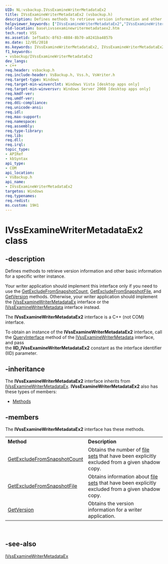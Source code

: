 ```yaml
---
UID: NL:vsbackup.IVssExamineWriterMetadataEx2
title: IVssExamineWriterMetadataEx2 (vsbackup.h)
description: Defines methods to retrieve version information and other basic information for a specific writer instance.helpviewer_keywords: ["IVssExamineWriterMetadataEx2","IVssExamineWriterMetadataEx2 interface","IVssExamineWriterMetadataEx2 interface","described","base.ivssexaminewritermetadataex2","vsbackup/IVssExamineWriterMetadataEx2"]
old-location: base\ivssexaminewritermetadataex2.htm
tech.root: VSS
ms.assetid: 1ef5a83c-8f63-4884-8b70-a8241ba4857b
ms.date: 12/05/2018
ms.keywords: IVssExamineWriterMetadataEx2, IVssExamineWriterMetadataEx2 interface, IVssExamineWriterMetadataEx2 interface,described, base.ivssexaminewritermetadataex2, vsbackup/IVssExamineWriterMetadataEx2
f1_keywords:
- vsbackup/IVssExamineWriterMetadataEx2
dev_langs:
- c++
req.header: vsbackup.h
req.include-header: VsBackup.h, Vss.h, VsWriter.h
req.target-type: Windows
req.target-min-winverclnt: Windows Vista [desktop apps only]
req.target-min-winversvr: Windows Server 2008 [desktop apps only]
req.kmdf-ver: 
req.umdf-ver: 
req.ddi-compliance: 
req.unicode-ansi: 
req.idl: 
req.max-support: 
req.namespace: 
req.assembly: 
req.type-library: 
req.lib: 
req.dll: 
req.irql: 
topic_type:
- APIRef
- kbSyntax
api_type:
- COM
api_location:
- VsBackup.h
api_name:
- IVssExamineWriterMetadataEx2
targetos: Windows
req.typenames: 
req.redist: 
ms.custom: 19H1
---
```


# IVssExamineWriterMetadataEx2 class


## -description


Defines methods to retrieve version information and other basic information for a specific writer instance.

Your writer application should implement this interface only if you need to use the <a href="https://docs.microsoft.com/windows/desktop/api/vsbackup/nf-vsbackup-ivssexaminewritermetadataex2-getexcludefromsnapshotcount">GetExcludeFromSnapshotCount</a>, <a href="https://docs.microsoft.com/windows/desktop/api/vsbackup/nf-vsbackup-ivssexaminewritermetadataex2-getexcludefromsnapshotfile">GetExcludeFromSnapshotFile</a>, and <a href="https://docs.microsoft.com/windows/desktop/api/vsbackup/nf-vsbackup-ivssexaminewritermetadataex2-getversion">GetVersion</a> methods. Otherwise, your writer application should implement  the <a href="https://docs.microsoft.com/windows/desktop/api/vsbackup/nl-vsbackup-ivssexaminewritermetadataex">IVssExamineWriterMetadataEx</a> interface or the <a href="https://docs.microsoft.com/windows/desktop/api/vsbackup/nl-vsbackup-ivssexaminewritermetadata">IVssExamineWriterMetadata</a> interface instead.

The <b>IVssExamineWriterMetadataEx2</b> interface is a C++ (not COM) interface.

To obtain an instance of the <b>IVssExamineWriterMetadataEx2</b> 
   interface, call the <a href="https://docs.microsoft.com/windows/desktop/api/unknwn/nf-unknwn-iunknown-queryinterface(q)">QueryInterface</a> method of the 
   <a href="https://docs.microsoft.com/windows/desktop/api/vsbackup/nl-vsbackup-ivssexaminewritermetadata">IVssExamineWriterMetadata</a> interface, and pass  
   the <b>IID_IVssExamineWriterMetadataEx2</b> constant as the interface identifier (IID) parameter.


## -inheritance

The <b xmlns:loc="http://microsoft.com/wdcml/l10n">IVssExamineWriterMetadataEx2</b> interface inherits from <a href="https://docs.microsoft.com/windows/desktop/api/vsbackup/nl-vsbackup-ivssexaminewritermetadataex">IVssExamineWriterMetadataEx</a>. <b>IVssExamineWriterMetadataEx2</b> also has these types of members:
<ul>
<li><a href="https://docs.microsoft.com/">Methods</a></li>
</ul>

## -members

The <b>IVssExamineWriterMetadataEx2</b> interface has these methods.
<table class="members" id="memberListMethods">
<tr>
<th align="left" width="37%">Method</th>
<th align="left" width="63%">Description</th>
</tr>
<tr data="declared;">
<td align="left" width="37%">
<a href="https://docs.microsoft.com/windows/desktop/api/vsbackup/nf-vsbackup-ivssexaminewritermetadataex2-getexcludefromsnapshotcount">GetExcludeFromSnapshotCount</a>
</td>
<td align="left" width="63%">
Obtains the number of <a href="https://docs.microsoft.com/windows/desktop/VSS/vssgloss-f">file sets</a> that have been explicitly excluded from a given shadow copy.

</td>
</tr>
<tr data="declared;">
<td align="left" width="37%">
<a href="https://docs.microsoft.com/windows/desktop/api/vsbackup/nf-vsbackup-ivssexaminewritermetadataex2-getexcludefromsnapshotfile">GetExcludeFromSnapshotFile</a>
</td>
<td align="left" width="63%">
Obtains information about <a href="https://docs.microsoft.com/windows/desktop/VSS/vssgloss-f">file sets</a> that have been explicitly excluded from a given shadow copy.

</td>
</tr>
<tr data="declared;">
<td align="left" width="37%">
<a href="https://docs.microsoft.com/windows/desktop/api/vsbackup/nf-vsbackup-ivssexaminewritermetadataex2-getversion">GetVersion</a>
</td>
<td align="left" width="63%">
Obtains the version information for a writer application.

</td>
</tr>
</table> 


## -see-also




<a href="https://docs.microsoft.com/windows/desktop/api/vsbackup/nl-vsbackup-ivssexaminewritermetadataex">IVssExamineWriterMetadataEx</a>
 

 

